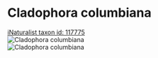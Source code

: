 
Cladophora columbiana
=====================
  
[iNaturalist taxon id: 117775](https://www.inaturalist.org/taxa/117775)  
![Cladophora columbiana](https://inaturalist-open-data.s3.amazonaws.com/photos/65020687/medium.jpg)  
![Cladophora columbiana](https://inaturalist-open-data.s3.amazonaws.com/photos/65020687/medium.jpg)
